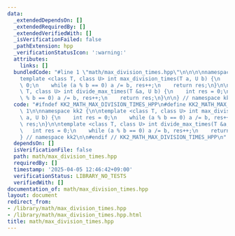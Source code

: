 ```yaml
---
data:
  _extendedDependsOn: []
  _extendedRequiredBy: []
  _extendedVerifiedWith: []
  _isVerificationFailed: false
  _pathExtension: hpp
  _verificationStatusIcon: ':warning:'
  attributes:
    links: []
  bundledCode: "#line 1 \"math/max_division_times.hpp\"\n\n\n\nnamespace kk2 {\n\n\
    template <class T, class U> int max_division_times(T a, U b) {\n    int res =\
    \ 0;\n    while (a % b == 0) a /= b, res++;\n    return res;\n}\n\ntemplate <class\
    \ T, class U> int divide_max_times(T &a, U b) {\n    int res = 0;\n    while (a\
    \ % b == 0) a /= b, res++;\n    return res;\n}\n\n} // namespace kk2\n\n\n"
  code: "#ifndef KK2_MATH_MAX_DIVISION_TIMES_HPP\n#define KK2_MATH_MAX_DIVISION_TIMES_HPP\
    \ 1\n\nnamespace kk2 {\n\ntemplate <class T, class U> int max_division_times(T\
    \ a, U b) {\n    int res = 0;\n    while (a % b == 0) a /= b, res++;\n    return\
    \ res;\n}\n\ntemplate <class T, class U> int divide_max_times(T &a, U b) {\n \
    \   int res = 0;\n    while (a % b == 0) a /= b, res++;\n    return res;\n}\n\n\
    } // namespace kk2\n\n#endif // KK2_MATH_MAX_DIVISION_TIMES_HPP\n"
  dependsOn: []
  isVerificationFile: false
  path: math/max_division_times.hpp
  requiredBy: []
  timestamp: '2025-04-05 12:46:42+09:00'
  verificationStatus: LIBRARY_NO_TESTS
  verifiedWith: []
documentation_of: math/max_division_times.hpp
layout: document
redirect_from:
- /library/math/max_division_times.hpp
- /library/math/max_division_times.hpp.html
title: math/max_division_times.hpp
---
```

